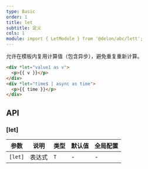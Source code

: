 ```yaml
---
type: Basic
order: 1
title: let
subtitle: 定义
cols: 1
module: import { LetModule } from '@delon/abc/lett';
---
```


允许在模板内复用计算值（包含异步），避免重复重新计算。

```html
<div *let="value1 as v">
  <p>{{ v }}</p>
</div>
<div *let="time$ | async as time">
  <p>{{ time }}</p>
</div>
```

## API

### [let]

| 参数 | 说明 | 类型 | 默认值 | 全局配置 |
|----|----|----|-----|------|
| `[let]` | 表达式 | `T` | - | - |
